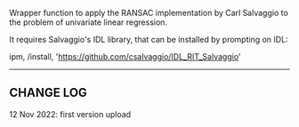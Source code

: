 Wrapper function to apply the RANSAC implementation by Carl Salvaggio to the problem of univariate linear regression.

It requires Salvaggio's IDL library, that can be installed by prompting on IDL:
  
  ipm, /install, 'https://github.com/csalvaggio/IDL_RIT_Salvaggio'




--------------------------------
CHANGE LOG
--------------------------------
12 Nov 2022: first version upload
